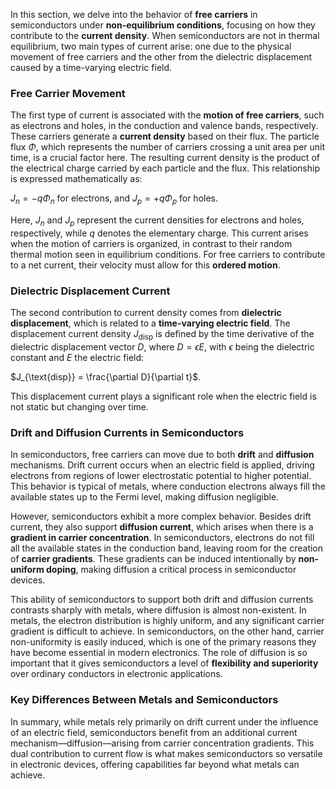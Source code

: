 
In this section, we delve into the behavior of **free carriers** in semiconductors under **non-equilibrium conditions**, focusing on how they contribute to the **current density**. When semiconductors are not in thermal equilibrium, two main types of current arise: one due to the physical movement of free carriers and the other from the dielectric displacement caused by a time-varying electric field.
### Free Carrier Movement

The first type of current is associated with the **motion of free carriers**, such as electrons and holes, in the conduction and valence bands, respectively. These carriers generate a **current density** based on their flux. The particle flux $\Phi$, which represents the number of carriers crossing a unit area per unit time, is a crucial factor here. The resulting current density is the product of the electrical charge carried by each particle and the flux. This relationship is expressed mathematically as:

$J_n = -q \Phi_n$ for electrons, and $J_p = +q \Phi_p$ for holes.

Here, $J_n$ and $J_p$ represent the current densities for electrons and holes, respectively, while $q$ denotes the elementary charge. This current arises when the motion of carriers is organized, in contrast to their random thermal motion seen in equilibrium conditions. For free carriers to contribute to a net current, their velocity must allow for this **ordered motion**.
### Dielectric Displacement Current
The second contribution to current density comes from **dielectric displacement**, which is related to a **time-varying electric field**. The displacement current density $J_{\text{disp}}$ is defined by the time derivative of the dielectric displacement vector $D$, where $D = \epsilon E$, with $\epsilon$ being the dielectric constant and $E$ the electric field:

$J_{\text{disp}} = \frac{\partial D}{\partial t}$.

This displacement current plays a significant role when the electric field is not static but changing over time.
### Drift and Diffusion Currents in Semiconductors

In semiconductors, free carriers can move due to both **drift** and **diffusion** mechanisms. Drift current occurs when an electric field is applied, driving electrons from regions of lower electrostatic potential to higher potential. This behavior is typical of metals, where conduction electrons always fill the available states up to the Fermi level, making diffusion negligible.

However, semiconductors exhibit a more complex behavior. Besides drift current, they also support **diffusion current**, which arises when there is a **gradient in carrier concentration**. In semiconductors, electrons do not fill all the available states in the conduction band, leaving room for the creation of **carrier gradients**. These gradients can be induced intentionally by **non-uniform doping**, making diffusion a critical process in semiconductor devices.

This ability of semiconductors to support both drift and diffusion currents contrasts sharply with metals, where diffusion is almost non-existent. In metals, the electron distribution is highly uniform, and any significant carrier gradient is difficult to achieve. In semiconductors, on the other hand, carrier non-uniformity is easily induced, which is one of the primary reasons they have become essential in modern electronics. The role of diffusion is so important that it gives semiconductors a level of **flexibility and superiority** over ordinary conductors in electronic applications.

### Key Differences Between Metals and Semiconductors

In summary, while metals rely primarily on drift current under the influence of an electric field, semiconductors benefit from an additional current mechanism—diffusion—arising from carrier concentration gradients. This dual contribution to current flow is what makes semiconductors so versatile in electronic devices, offering capabilities far beyond what metals can achieve.
